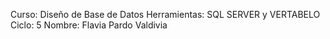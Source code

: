 Curso: Diseño de Base de Datos
Herramientas: SQL SERVER y VERTABELO
Ciclo: 5 
Nombre: Flavia Pardo Valdivia
